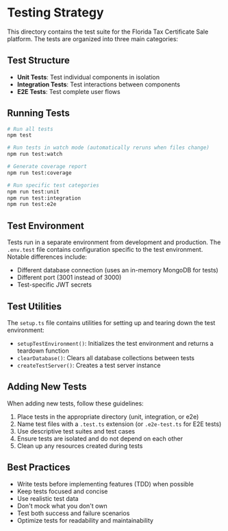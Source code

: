 # Testing Strategy

This directory contains the test suite for the Florida Tax Certificate Sale platform. The tests are organized into three main categories:

## Test Structure

- **Unit Tests**: Test individual components in isolation
- **Integration Tests**: Test interactions between components
- **E2E Tests**: Test complete user flows

## Running Tests

```bash
# Run all tests
npm test

# Run tests in watch mode (automatically reruns when files change)
npm run test:watch

# Generate coverage report
npm run test:coverage

# Run specific test categories
npm run test:unit
npm run test:integration
npm run test:e2e
```

## Test Environment

Tests run in a separate environment from development and production. The `.env.test` file contains configuration specific to the test environment. Notable differences include:

- Different database connection (uses an in-memory MongoDB for tests)
- Different port (3001 instead of 3000)
- Test-specific JWT secrets

## Test Utilities

The `setup.ts` file contains utilities for setting up and tearing down the test environment:

- `setupTestEnvironment()`: Initializes the test environment and returns a teardown function
- `clearDatabase()`: Clears all database collections between tests
- `createTestServer()`: Creates a test server instance

## Adding New Tests

When adding new tests, follow these guidelines:

1. Place tests in the appropriate directory (unit, integration, or e2e)
2. Name test files with a `.test.ts` extension (or `.e2e-test.ts` for E2E tests)
3. Use descriptive test suites and test cases
4. Ensure tests are isolated and do not depend on each other
5. Clean up any resources created during tests

## Best Practices

- Write tests before implementing features (TDD) when possible
- Keep tests focused and concise
- Use realistic test data
- Don't mock what you don't own
- Test both success and failure scenarios
- Optimize tests for readability and maintainability 